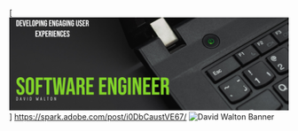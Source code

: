 [![Header](https://raw.githubusercontent.com/djwalto/djwalto/master/DavidBanner.png)]
https://spark.adobe.com/post/i0DbCaustVE67/
![David Walton Banner](https://spark.adobe.com/post/i0DbCaustVE67.png)




<!--
**djwalto/djwalto** is a ✨ _special_ ✨ repository because its `README.md` (this file) appears on your GitHub profile.

Here are some ideas to get you started:

- 🔭 I’m currently working on ...
- 🌱 I’m currently learning ...
- 👯 I’m looking to collaborate on ...
- 🤔 I’m looking for help with ...
- 💬 Ask me about ...
- 📫 How to reach me: ...
- 😄 Pronouns: ...
- ⚡ Fun fact: ...
-->
